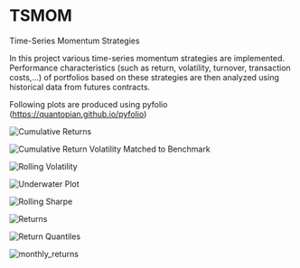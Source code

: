 # TSMOM
Time-Series Momentum Strategies

In this project various time-series momentum strategies are implemented. Performance characteristics (such as return, volatility, turnover, 
transaction costs,...) of portfolios based on these strategies are then analyzed using historical data from futures contracts. 

Following plots are produced using pyfolio (https://quantopian.github.io/pyfolio)

![Cumulative Returns](https://github.com/neizvestnyy27/TSMOM/blob/master/img/cumulative_returns.png)


![Cumulative Return Volatility Matched to Benchmark](https://github.com/neizvestnyy27/TSMOM/blob/master/img/cumulative_return_volatility_matched_to_benchmark.png)


![Rolling Volatility](https://github.com/neizvestnyy27/TSMOM/blob/master/img/rolling_volatility.png)


![Underwater Plot](https://github.com/neizvestnyy27/TSMOM/blob/master/img/underwater.png)


![Rolling Sharpe](https://github.com/neizvestnyy27/TSMOM/blob/master/img/rolling_sharpe.png)


![Returns](https://github.com/neizvestnyy27/TSMOM/blob/master/img/returns.png)


![Return Quantiles](https://github.com/neizvestnyy27/TSMOM/blob/master/img/return_quantiles.png)


![monthly_returns](https://github.com/neizvestnyy27/TSMOM/blob/master/img/distribution_monthly_ret.png)
